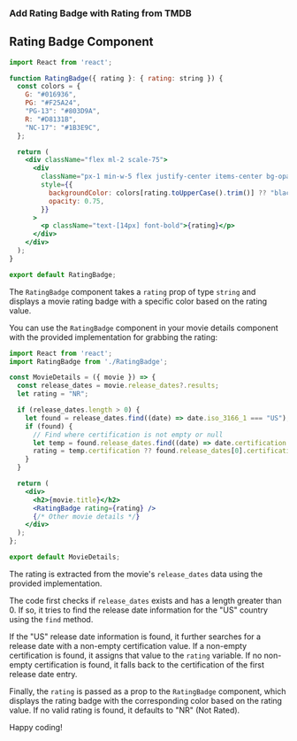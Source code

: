 ### Add Rating Badge with Rating from TMDB

## Rating Badge Component
```jsx
import React from 'react';

function RatingBadge({ rating }: { rating: string }) {
  const colors = {
    G: "#016936",
    PG: "#F25A24",
    "PG-13": "#803D9A",
    R: "#D8131B",
    "NC-17": "#1B3E9C",
  };

  return (
    <div className="flex ml-2 scale-75">
      <div
        className="px-1 min-w-5 flex justify-center items-center bg-opacity-50 rounded-[2px] text-white"
        style={{
          backgroundColor: colors[rating.toUpperCase().trim()] ?? "black",
          opacity: 0.75,
        }}
      >
        <p className="text-[14px] font-bold">{rating}</p>
      </div>
    </div>
  );
}

export default RatingBadge;
```

The `RatingBadge` component takes a `rating` prop of type `string` and displays a movie rating badge with a specific color based on the rating value.

You can use the `RatingBadge` component in your movie details component with the provided implementation for grabbing the rating:

```jsx
import React from 'react';
import RatingBadge from './RatingBadge';

const MovieDetails = ({ movie }) => {
  const release_dates = movie.release_dates?.results;
  let rating = "NR";

  if (release_dates.length > 0) {
    let found = release_dates.find((date) => date.iso_3166_1 === "US");
    if (found) {
      // Find where certification is not empty or null
      let temp = found.release_dates.find((date) => date.certification !== "");
      rating = temp.certification ?? found.release_dates[0].certification;
    }
  }

  return (
    <div>
      <h2>{movie.title}</h2>
      <RatingBadge rating={rating} />
      {/* Other movie details */}
    </div>
  );
};

export default MovieDetails;
```

The rating is extracted from the movie's `release_dates` data using the provided implementation.

The code first checks if `release_dates` exists and has a length greater than 0. If so, it tries to find the release date information for the "US" country using the `find` method.

If the "US" release date information is found, it further searches for a release date with a non-empty certification value. If a non-empty certification is found, it assigns that value to the `rating` variable. If no non-empty certification is found, it falls back to the certification of the first release date entry.

Finally, the `rating` is passed as a prop to the `RatingBadge` component, which displays the rating badge with the corresponding color based on the rating value. If no valid rating is found, it defaults to "NR" (Not Rated).

Happy coding!